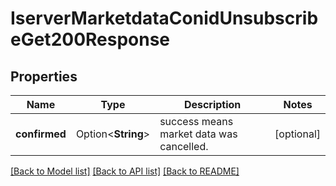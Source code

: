 # IserverMarketdataConidUnsubscribeGet200Response

## Properties

Name | Type | Description | Notes
------------ | ------------- | ------------- | -------------
**confirmed** | Option<**String**> | success means market data was cancelled. | [optional]

[[Back to Model list]](../README.md#documentation-for-models) [[Back to API list]](../README.md#documentation-for-api-endpoints) [[Back to README]](../README.md)


